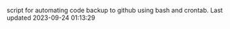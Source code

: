 script for automating code backup to github using bash and crontab. Last updated 2023-09-24 01:13:29
